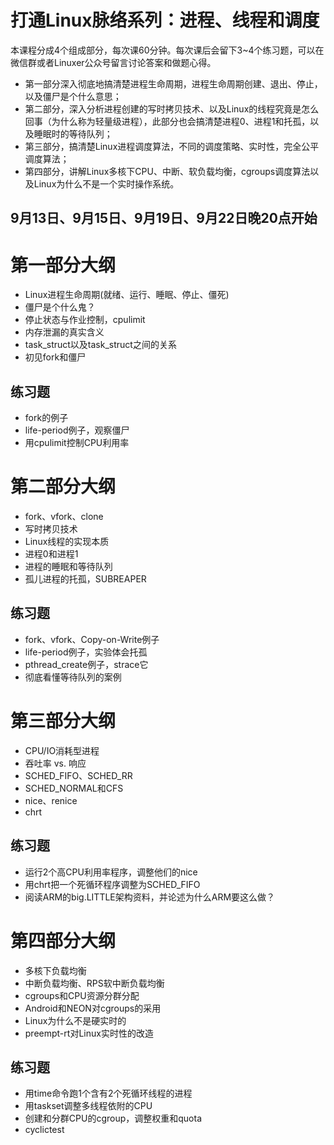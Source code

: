 # 打通Linux脉络系列：进程、线程和调度

本课程分成4个组成部分，每次课60分钟。每次课后会留下3~4个练习题，可以在微信群或者Linuxer公众号留言讨论答案和做题心得。

* 第一部分深入彻底地搞清楚进程生命周期，进程生命周期创建、退出、停止，以及僵尸是个什么意思；
* 第二部分，深入分析进程创建的写时拷贝技术、以及Linux的线程究竟是怎么回事（为什么称为轻量级进程），此部分也会搞清楚进程0、进程1和托孤，以及睡眠时的等待队列；
* 第三部分，搞清楚Linux进程调度算法，不同的调度策略、实时性，完全公平调度算法；
* 第四部分，讲解Linux多核下CPU、中断、软负载均衡，cgroups调度算法以及Linux为什么不是一个实时操作系统。

## 9月13日、9月15日、9月19日、9月22日晚20点开始

# 第一部分大纲

* Linux进程生命周期(就绪、运行、睡眠、停止、僵死)
* 僵尸是个什么鬼？
* 停止状态与作业控制，cpulimit
* 内存泄漏的真实含义
* task_struct以及task_struct之间的关系
* 初见fork和僵尸
## 练习题
* fork的例子
* life-period例子，观察僵尸
* 用cpulimit控制CPU利用率
 

# 第二部分大纲

* fork、vfork、clone
* 写时拷贝技术
* Linux线程的实现本质
* 进程0和进程1
* 进程的睡眠和等待队列
* 孤儿进程的托孤，SUBREAPER
## 练习题
* fork、vfork、Copy-on-Write例子
* life-period例子，实验体会托孤
* pthread_create例子，strace它
* 彻底看懂等待队列的案例

# 第三部分大纲

* CPU/IO消耗型进程
* 吞吐率 vs. 响应
* SCHED_FIFO、SCHED_RR
* SCHED_NORMAL和CFS
* nice、renice
* chrt
## 练习题
* 运行2个高CPU利用率程序，调整他们的nice
* 用chrt把一个死循环程序调整为SCHED_FIFO
* 阅读ARM的big.LITTLE架构资料，并论述为什么ARM要这么做？

# 第四部分大纲

* 多核下负载均衡
* 中断负载均衡、RPS软中断负载均衡
* cgroups和CPU资源分群分配
* Android和NEON对cgroups的采用
* Linux为什么不是硬实时的
* preempt-rt对Linux实时性的改造
## 练习题
* 用time命令跑1个含有2个死循环线程的进程
* 用taskset调整多线程依附的CPU
* 创建和分群CPU的cgroup，调整权重和quota
* cyclictest
